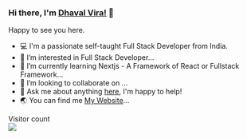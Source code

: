 ### Hi there, I'm [Dhaval Vira!](https://dv-resume.vercel.app/) 👋

Happy to see you here. 

- 💻 I'm a passionate self-taught Full Stack Developer from India.
- 👀 I’m interested in Full Stack Developer...
- 🌱 I’m currently learning Nextjs - A Framework of React or Fullstack Framework...
- 💞️ I’m looking to collaborate on ...
- 💬 Ask me about anything [here](https://linkedin.com/in/dhaval-vira/), I'm happy to help!
- :earth_asia: You can find me [My Website](https://dhavalvira.com/?utm_source=github&utm_medium=github)...

<p align="left"> 
  Visitor count<br>
  <img src="https://profile-counter.glitch.me/dhavalveera/count.svg" />
</p>

<!---
dhavalveera/dhavalveera is a ✨ special ✨ repository because its `README.md` (this file) appears on your GitHub profile.
You can click the Preview link to take a look at your changes.
--->
